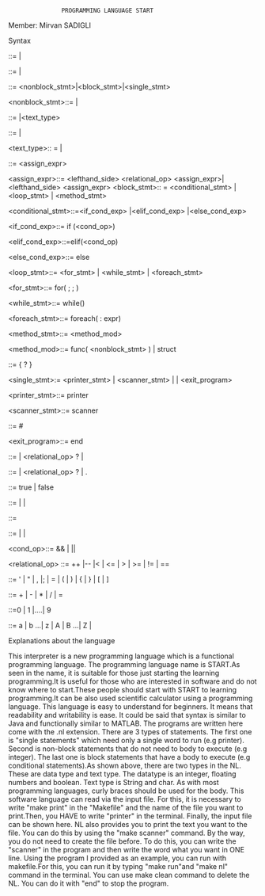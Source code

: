                    PROGRAMMING LANGUAGE START

Member: Mirvan SADIGLI

Syntax

 <program>::= <stmt>|<stmts>

 <stmts>::= <stmts> <stmt>|<stmt>

 <stmt>::=  <nonblock_stmt>|<block_stmt>|<single_stmt>

 <nonblock_stmt>::=  <types>|<expr>

 <types>::= <datatypes>|<text_type>

 <datatype>::= <int>|<float> <boolean>

 <text_type>:: = <String>|<char>

 <expr>::= <assign_expr>

 <assign_expr>::= <lefthand_side> <relational_op> <assign_expr>|
 <lefthand_side> <op> <assign_expr>
 <block_stmt>:: = <conditional_stmt> | <loop_stmt> | <method_stmt>

 <conditional_stmt>::=<if_cond_exp> |<elif_cond_exp> |<else_cond_exp>

 <if_cond_exp>::= if (<cond_op>) <body> 

 <elif_cond_exp>::=elif(<cond_op) <body>

 <else_cond_exp>::= else <body>

 <loop_stmt>::= <for_stmt> | <while_stmt> | <foreach_stmt>

 <for_stmt>::= for( <expr> ; <expr> ; <expr>)  <body>

 <while_stmt>::= while(<expr>)  <body>

 <foreach_stmt>::= foreach(<expr> : expr)  <body>

 <method_stmt>::=  <method_mod>  <body>

 <method_mod>::= func( <nonblock_stmt> ) <body> | struct <body>

 <body>::= { <stmt> ? }

 <single_stmt>:= <printer_stmt> | <scanner_stmt> | <comment>|
 <exit_program>

 <printer_stmt>::= printer

 <scanner_stmt>::= scanner

 <comment>::= #

 <exit_program>::= end

 <int>::= <int> <op> <int> | <int> <relational_op> <int>? | <digit>

 <float>::= <float> <op> <float> | <float> <relational_op> <floatt>? | <int>.<digit>

 <boolean>::= true | false 

 <String>::=<letter> | <digit> | <symbol>

 <char>::=<charachter>

 <charachter>::=<letter> | <digit> | <symbol>

 <cond_op>::=<expr> && <expr> | <expr> || <expr> 

 <relational_op> ::= ++ |-- |< | <= | > | >= | != | ==

 <symbol>::=  ' | " | , |; | = | ( | ) | { | } | [ | ]

 <op>::= + | - | * | / | =

 <digit> ::=0 | 1 |....| 9

 <letter> ::= a | b ...| z | A | B ...| Z |






Explanations about the language

This interpreter is a new programming language which is a functional programming language. The programming language name is START.As seen in the name, it is suitable for those just starting the learning programming.It is useful for those who are interested in software and do not know where to start.These people should start with START to learning programming.It can be also used scientific calculator using a programming language. This language is easy to understand for beginners. It means that readability and writability is ease. It could be said that syntax is similar to Java and functionally similar to MATLAB. The programs are written here come with the .nl extension.
There are 3 types of statements. The first one is "single statements" which need only a single word to run (e.g printer).  Second is non-block statements that do not need to body to execute (e.g integer). The last one is block statements that have a body to execute (e.g conditional statements).As shown above, there are two types in the NL. These are data type and text type. The datatype is an integer, floating numbers and boolean. Text type is String and char. As with most programming languages, curly braces should be used for the body.
This software language can read via the input file. For this, it is necessary to write "make print" in the "Makefile" and the name of the file you want to print.Then, you HAVE to write "printer" in the terminal. Finally, the input file can be shown here. NL also provides you to print the text you want to the file. You can do this by using the "make scanner" command. By the way, you do not need to create the file before. To do this, you can write the "scanner" in the program and then write the word what you want in ONE line. Using the program I provided as an example, you can run with makefile.For this, you can run it by typing "make run"and "make nl" command in the terminal. You can use make clean command to delete the NL. You can do it with "end" to stop the program.
